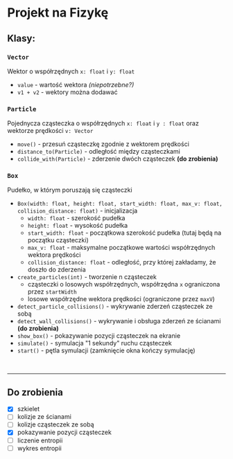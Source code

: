 # Projekt na Fizykę

## Klasy:

### `Vector`
Wektor o współrzędnych `x: float` i `y: float`
- `value` - wartość wektora *(niepotrzebne?)*
- `v1 + v2` - wektory można dodawać

### `Particle`
Pojednycza cząsteczka o współrzędnych `x: float` i `y : float` oraz wektorze prędkości `v: Vector`
- `move()` - przesuń cząsteczkę zgodnie z wektorem prędkości
- `distance_to(Particle)` - odległość między cząsteczkami
- `collide_with(Particle)` - zderzenie dwóch cząsteczek **(do zrobienia)**

### `Box`
Pudełko, w którym poruszają się cząsteczki
- `Box(width: float, height: float, start_width: float, max_v: float, collision_distance: float)` - inicjalizacja
  - `width: float` - szerokość pudełka
  - `height: float` - wysokość pudełka
  - `start_width: float` - początkowa szerokość pudełka (tutaj będą na początku cząsteczki)
  - `max_v: float` - maksymalne początkowe wartości współrzędnych wektora prędkości
  - `collision_distance: float` - odległość, przy której zakładamy, że doszło do zderzenia
- `create_particles(int)` - tworzenie n cząsteczek
  - cząsteczki o losowych współrzędnych, współrzędna `x` ograniczona przez `startWidth`
  - losowe współrzędne wektora prędkości (ograniczone przez `maxV`)
- `detect_particle_collisions()` - wykrywanie zderzeń cząsteczek ze sobą
- `detect_wall_collisions()` - wykrywanie i obsługa zderzeń ze ścianami **(do zrobienia)**
- `show_box()` - pokazywanie pozycji cząsteczek na ekranie
- `simulate()` - symulacja "1 sekundy" ruchu cząsteczek
- `start()` - pętla symulacji (zamknięcie okna kończy symulację)

<br>

---

## Do zrobienia
- [x] szkielet
- [ ] kolizje ze ścianami
- [ ] kolizje cząsteczek ze sobą
- [x] pokazywanie pozycji cząsteczek
- [ ] liczenie entropii
- [ ] wykres entropii
